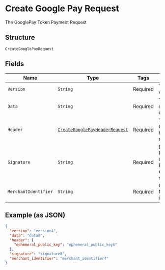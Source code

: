 
# Create Google Pay Request

The GooglePay Token Payment Request

## Structure

`CreateGooglePayRequest`

## Fields

| Name | Type | Tags | Description | Getter | Setter |
|  --- | --- | --- | --- | --- | --- |
| `Version` | `String` | Required | The token version | String getVersion() | setVersion(String version) |
| `Data` | `String` | Required | The cryptography data | String getData() | setData(String data) |
| `Header` | [`CreateGooglePayHeaderRequest`](../../doc/models/create-google-pay-header-request.md) | Required | The GooglePay header request | CreateGooglePayHeaderRequest getHeader() | setHeader(CreateGooglePayHeaderRequest header) |
| `Signature` | `String` | Required | Detached PKCS #7 signature, Base64 encoded as string | String getSignature() | setSignature(String signature) |
| `MerchantIdentifier` | `String` | Required | GooglePay Merchant identifier | String getMerchantIdentifier() | setMerchantIdentifier(String merchantIdentifier) |

## Example (as JSON)

```json
{
  "version": "version4",
  "data": "data0",
  "header": {
    "ephemeral_public_key": "ephemeral_public_key6"
  },
  "signature": "signature8",
  "merchant_identifier": "merchant_identifier4"
}
```

